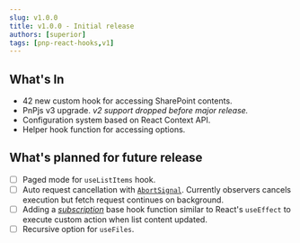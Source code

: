 ```yaml
---
slug: v1.0.0
title: v1.0.0 - Initial release
authors: [superior]
tags: [pnp-react-hooks,v1]
---
```


## What's In

* 42 new custom hook for accessing SharePoint contents.
* PnPjs v3 upgrade. *v2 support dropped before major release.*
* Configuration system based on React Context API.
* Helper hook function for accessing options.

## What's planned for future release

- [ ] Paged mode for `useListItems` hook.
- [ ] Auto request cancellation with [`AbortSignal`](https://developer.mozilla.org/en-US/docs/Web/API/AbortSignal). Currently observers cancels execution but fetch request continues on background.
- [ ] Adding a [*subscription*](https://docs.microsoft.com/en-us/sharepoint/dev/spfx/subscribe-to-list-notifications) base hook function similar to React's `useEffect` to execute custom action when list content updated.
- [ ] Recursive option for `useFiles`.